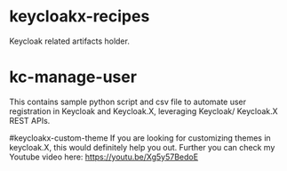 # keycloakx-recipes
Keycloak related artifacts holder.

# kc-manage-user
This contains sample python script and csv file to automate user registration in Keycloak and Keycloak.X, leveraging Keycloak/ Keycloak.X REST APIs.

#keycloakx-custom-theme
If you are looking for customizing themes in keycloak.X, this would definitely help you out. Further you can check my Youtube video here: https://youtu.be/Xg5y57BedoE
